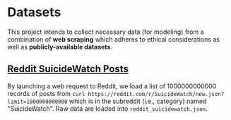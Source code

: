 # Datasets
This project intends to collect necessary data (for modeling) from a combination of **web scraping** which adheres to ethical considerations as well as **publicly-available datasets**.

## [Reddit SuicideWatch Posts](./Reddit_SuicideWatch/)
By launching a web request to Reddit, we load a list of 1000000000000 records of posts from `curl https://reddit.com/r/SuicideWatch/new.json?limit=1000000000000` which is in the subreddit (i.e., category) named "SuicideWatch". 
Raw data are loaded into `reddit_suicidewatch.json`.